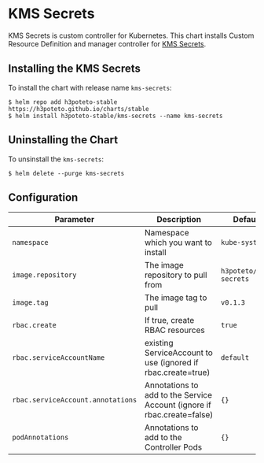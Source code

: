 # KMS Secrets
KMS Secrets is custom controller for Kubernetes. This chart installs Custom Resource Definition and manager controller for [KMS Secrets](https://github.com/h3poteto/kms-secrets).

## Installing the KMS Secrets
To install the chart with release name `kms-secrets`:

```
$ helm repo add h3poteto-stable https://h3poteto.github.io/charts/stable
$ helm install h3poteto-stable/kms-secrets --name kms-secrets
```

## Uninstalling the Chart
To unsinstall the `kms-secrets`:

```
$ helm delete --purge kms-secrets
```

## Configuration

Parameter | Description | Default
|------|------|------|
| `namespace` | Namespace which you want to install | `kube-system` |
| `image.repository` | The image repository to pull from | `h3poteto/kms-secrets` |
| `image.tag` | The image tag to pull | `v0.1.3` |
| `rbac.create` | If true, create RBAC resources | `true` |
| `rbac.serviceAccountName` | existing ServiceAccount to use (ignored if rbac.create=true) | `default` |
| `rbac.serviceAccount.annotations` | Annotations to add to the Service Account (ignore if rbac.create=false) | `{}` |
| `podAnnotations` | Annotations to add to the Controller Pods| `{}` |
